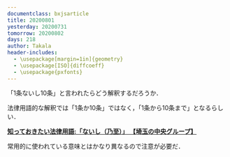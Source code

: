 ```yaml
---
documentclass: bxjsarticle
title: 20200801
yesterday: 20200731
tomorrow: 20200802
days: 218
author: Takala
header-includes:
  - \usepackage[margin=1in]{geometry}
  - \usepackage[ISO]{diffcoeff}
  - \usepackage{pxfonts}
---
```



「1条ないし10条」と言われたらどう解釈するだろうか．



法律用語的な解釈では「1条か10条」ではなく，「1条から10条まで」となるらしい．



**[知っておきたい法律用語:「ないし（乃至）」 【埼玉の中央グループ】](http://www.h-firm.com/blog/topics/2014/01/topics002099.html)**


常用的に使われている意味とはかなり異なるので注意が必要だ．